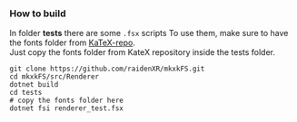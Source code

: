 ### How to build

In folder **tests** there are some `.fsx` scripts
To use them, make sure to have the fonts folder from [KaTeX-repo](https://github.com/KaTeX/KaTeX).   
Just copy the fonts folder from KateX repository inside the tests folder.

```
git clone https://github.com/raidenXR/mkxkFS.git
cd mkxkFS/src/Renderer
dotnet build
cd tests
# copy the fonts folder here
dotnet fsi renderer_test.fsx
```

